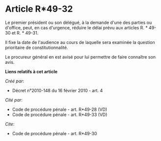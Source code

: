 # Article R*49-32

Le premier président ou son délégué, à la demande d'une des parties ou d'office, peut, en cas d'urgence, réduire le délai
prévu aux articles R. * 49-30 et R. * 49-31.

Il fixe la date de l'audience au cours de laquelle sera examinée la question prioritaire de constitutionnalité. 

Le procureur général en est avisé pour lui permettre de faire connaître son avis.

**Liens relatifs à cet article**

_Créé par_:

  - Décret n°2010-148 du 16 février 2010 - art. 4

_Cité par_:

  - Code de procédure pénale - art. R*49-28 (VD)
  - Code de procédure pénale - art. R*49-33 (VD)

_Cite_:

  - Code de procédure pénale - art. R*49-30
